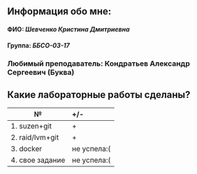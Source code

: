  Информация обо мне:
------------------------
#### ФИО: *Шевченко Кристина Дмитриевна*
#### Группа: *ББСО-03-17*
### Любимый преподаватель: **Кондратьев Александр Сергеевич (Буква)**

 Какие лабораторные работы сделаны?
 -----------------------------------
|№               |+/-         |
|----------------|:-----------|
| 1. suzen+git   |      +     |
| 2. raid/lvm+git|      +     |
| 3. docker      | не успела:(|
| 4. свое задание| не успела:(|
